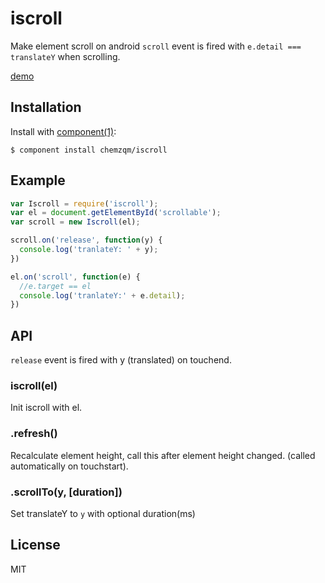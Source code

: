# iscroll

Make element scroll on android `scroll` event is fired with `e.detail === translateY` when scrolling.

[demo](http://chemzqm.github.io/iscroll/)

## Installation

Install with [component(1)](http://component.io):

    $ component install chemzqm/iscroll

## Example

```js
var Iscroll = require('iscroll');
var el = document.getElementById('scrollable');
var scroll = new Iscroll(el);

scroll.on('release', function(y) {
  console.log('tranlateY: ' + y);
})

el.on('scroll', function(e) {
  //e.target == el
  console.log('tranlateY:' + e.detail);
})
```

## API

`release` event is fired with y (translated) on touchend.

### iscroll(el)

Init iscroll with el.

### .refresh()

Recalculate element height, call this after element height changed. (called automatically on touchstart).

### .scrollTo(y, [duration])

Set translateY to `y` with optional duration(ms)

## License

MIT
